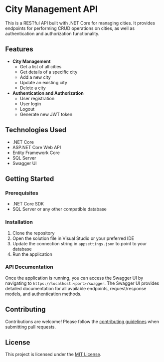 # City Management API

This is a RESTful API built with .NET Core for managing cities. It provides endpoints for performing CRUD operations on cities, as well as authentication and authorization functionality.

## Features

- **City Management**
  - Get a list of all cities
  - Get details of a specific city
  - Add a new city
  - Update an existing city
  - Delete a city
- **Authentication and Authorization**
  - User registration
  - User login
  - Logout
  - Generate new JWT token

## Technologies Used

- .NET Core
- ASP.NET Core Web API
- Entity Framework Core
- SQL Server
- Swagger UI

## Getting Started

### Prerequisites

- .NET Core SDK
- SQL Server or any other compatible database

### Installation

1. Clone the repository
2. Open the solution file in Visual Studio or your preferred IDE
3. Update the connection string in `appsettings.json` to point to your database
4. Run the application

### API Documentation

Once the application is running, you can access the Swagger UI by navigating to `https://localhost:<port>/swagger`. The Swagger UI provides detailed documentation for all available endpoints, request/response models, and authentication methods.

## Contributing

Contributions are welcome! Please follow the [contributing guidelines](CONTRIBUTING.md) when submitting pull requests.

## License

This project is licensed under the [MIT License](LICENSE).

